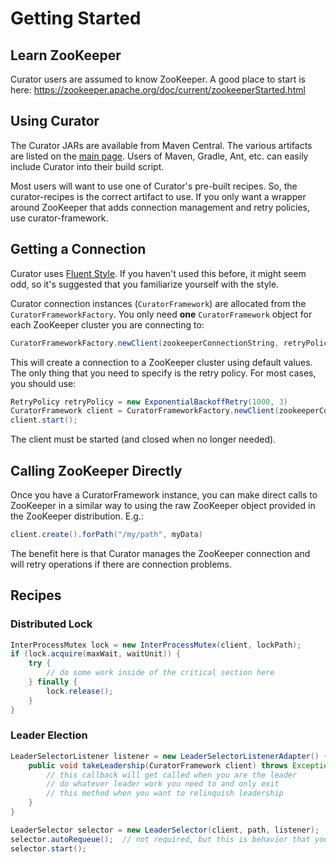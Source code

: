 # Getting Started

## Learn ZooKeeper

Curator users are assumed to know ZooKeeper. A good place to start is here: https://zookeeper.apache.org/doc/current/zookeeperStarted.html

## Using Curator

The Curator JARs are available from Maven Central. The various artifacts are listed on the [main page](about.md). Users of Maven, Gradle, Ant, etc. can easily include Curator into their build script.

Most users will want to use one of Curator's pre-built recipes. So, the curator-recipes is the correct artifact to use. If you only want a wrapper around ZooKeeper that adds connection management and retry policies, use curator-framework.

## Getting a Connection

Curator uses [Fluent Style](https://en.wikipedia.org/wiki/Fluent_interface). If you haven't used this before, it might seem odd, so it's suggested that you familiarize yourself with the style.

Curator connection instances (`CuratorFramework`) are allocated from the `CuratorFrameworkFactory`. You only need **one** `CuratorFramework` object for each ZooKeeper cluster you are connecting to:

```java
CuratorFrameworkFactory.newClient(zookeeperConnectionString, retryPolicy)
```

This will create a connection to a ZooKeeper cluster using default values. The only thing that you need to specify is the retry policy. For most cases, you should use:

```java
RetryPolicy retryPolicy = new ExponentialBackoffRetry(1000, 3)
CuratorFramework client = CuratorFrameworkFactory.newClient(zookeeperConnectionString, retryPolicy);
client.start();
```

The client must be started (and closed when no longer needed).

## Calling ZooKeeper Directly

Once you have a CuratorFramework instance, you can make direct calls to ZooKeeper in a similar way to using the raw ZooKeeper object provided in the ZooKeeper distribution. E.g.:

```java
client.create().forPath("/my/path", myData)
```

The benefit here is that Curator manages the ZooKeeper connection and will retry operations if there are connection problems.

## Recipes

### Distributed Lock

```java
InterProcessMutex lock = new InterProcessMutex(client, lockPath);
if (lock.acquire(maxWait, waitUnit)) {
    try {
        // do some work inside of the critical section here
    } finally {
        lock.release();
    }
}
```

### Leader Election

```java
LeaderSelectorListener listener = new LeaderSelectorListenerAdapter() {
    public void takeLeadership(CuratorFramework client) throws Exception {
        // this callback will get called when you are the leader
        // do whatever leader work you need to and only exit
        // this method when you want to relinquish leadership
    }
}

LeaderSelector selector = new LeaderSelector(client, path, listener);
selector.autoRequeue();  // not required, but this is behavior that you will probably expect
selector.start();
```
